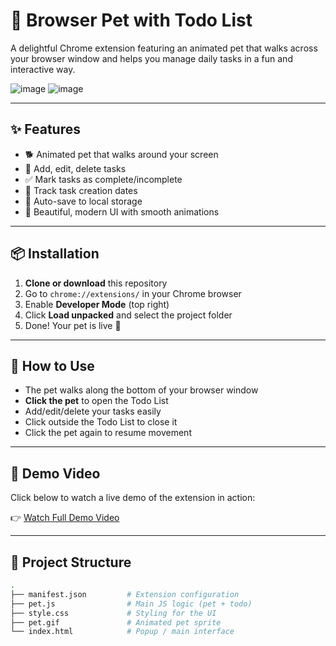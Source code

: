 # 🐾 Browser Pet with Todo List

A delightful Chrome extension featuring an animated pet that walks across your browser window and helps you manage daily tasks in a fun and interactive way.


![image](https://github.com/user-attachments/assets/dc805104-9b8c-4d7e-adf6-17219722c5e2)
![image](https://github.com/user-attachments/assets/4d575068-0e52-4188-9663-5398ed26bff6)


---

## ✨ Features

- 🐕 Animated pet that walks around your screen
- 📝 Add, edit, delete tasks
- ✅ Mark tasks as complete/incomplete
- 📅 Track task creation dates
- 💾 Auto-save to local storage
- 🎨 Beautiful, modern UI with smooth animations

---

## 📦 Installation

1. **Clone or download** this repository  
2. Go to `chrome://extensions/` in your Chrome browser  
3. Enable **Developer Mode** (top right)  
4. Click **Load unpacked** and select the project folder  
5. Done! Your pet is live 🐾

---

## 🚀 How to Use

- The pet walks along the bottom of your browser window  
- **Click the pet** to open the Todo List  
- Add/edit/delete your tasks easily  
- Click outside the Todo List to close it  
- Click the pet again to resume movement  

---

## 🎥 Demo Video

Click below to watch a live demo of the extension in action:

👉 [Watch Full Demo Video](https://media-hosting.imagekit.io/acb77ac8d99141d2/7310a352-05aa-4864-8f09-eac85422a1c7.mp4?Expires=1841553137&Key-Pair-Id=K2ZIVPTIP2VGHC&Signature=sx5M---5PDf5sEeCbD3uE7sKPQJ1o1CoquL2ytIfun8XLA4fxiorbXYiQBggfmwuxBNZIz1MjksKlrSyLe~xZ~edaAtpMf3XdGtHJ39Kg2f1JFXBj8JZkaGEr4maDrTdovz5PNVFSqv9WtI~LiA81JcDmCva3HILuMn4-BGZAU~RVt6MTx4eReBmh6G~3PpOPKUE0Dwf5gGJYeIiRmMu-cpAcdSVFIDUWqRvZRCIIJ9Xtgd~XC8gqhTEsDI2t1vJ4Ctb5yzd5muu1BDbrXIIOcaLYx9EY9OJYdkocjYXeG-l~79ShkKkLNXDaZ-t8tELnbWPjZCZFcYZr9xzdHkzvQ)

---

## 📁 Project Structure

```bash
.
├── manifest.json         # Extension configuration
├── pet.js                # Main JS logic (pet + todo)
├── style.css             # Styling for the UI
├── pet.gif               # Animated pet sprite
└── index.html            # Popup / main interface
